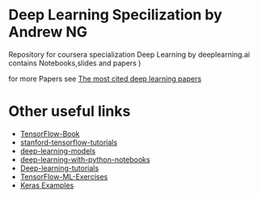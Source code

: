 # Deep Learning Specilization by Andrew NG

Repository for coursera specialization Deep Learning by deeplearning.ai contains Notebooks,slides and papers )

for more Papers see [The most cited deep learning papers][1]

# Other useful links 

* [TensorFlow-Book][2]
* [stanford-tensorflow-tutorials][3]
* [deep-learning-models][4]
* [deep-learning-with-python-notebooks][5]
* [Deep-learning-tutorials][6]
* [TensorFlow-ML-Exercises][7]
* [Keras Examples][8]

[1]: https://github.com/terryum/awesome-deep-learning-papers
[2]: https://github.com/BinRoot/TensorFlow-Book
[3]: https://github.com/chiphuyen/stanford-tensorflow-tutorials
[4]: https://github.com/fchollet/deep-learning-models 
[5]: https://github.com/fchollet/deep-learning-with-python-notebooks
[6]: https://github.com/dalmia/Deep-learning-tutorials
[7]: https://github.com/golbin/TensorFlow-ML-Exercises
[8]:https://github.com/fchollet/keras/tree/master/examples








